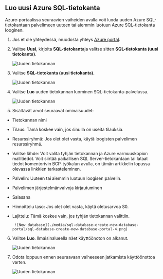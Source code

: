 
<!--
includes/sql-database-create-new-database-portal.md

Latest Freshness check:  2016-04-11 , carlrab.

As of circa 2016-04-11, the following topics might include this include:
articles/sql-database/sql-database-get-started-tutorial.md

-->
## <a name="create-a-new-azure-sql-database"></a>Luo uusi Azure SQL-tietokanta

Azure-portaalissa seuraavien vaiheiden avulla voit luoda uuden Azure SQL-tietokantaan palvelimeen uuteen tai aiemmin luotuun Azure SQL-tietokanta looginen.

1. Jos et ole yhteydessä, muodosta yhteys [Azure portal](http://portal.azure.com).
2. Valitse **Uusi**, kirjoita **SQL-tietokanta**ja valitse sitten **SQL-tietokanta (uusi tietokanta)**.

     ![Uuden tietokannan](./media/sql-database-create-new-database-portal/sql-database-create-new-database-portal-1.png)

3. Valitse **SQL-tietokanta (uusi tietokanta)**.

     ![Uuden tietokannan](./media/sql-database-create-new-database-portal/sql-database-create-new-database-portal-2.png)

4. Valitse **Luo** uuden tietokannan luominen SQL-tietokanta-palvelussa.

     ![Uuden tietokannan](./media/sql-database-create-new-database-portal/sql-database-create-new-database-portal-3.png)

5. Sisältävät arvot seuraavat ominaisuudet:

 - Tietokannan nimi
 - Tilaus: Tämä koskee vain, jos sinulla on useita tilauksia.
 - Resurssiryhmä: Jos olet olet vasta, käytä loogisten palvelimen resurssiryhmä.
 - Valitse lähde: Voit valita tyhjän tietokannan ja Azure varmuuskopion mallitiedot. Voit siirtää paikallisen SQL Server-tietokantaan tai lataat tiedot komentorivin BCP-työkalun avulla, on tämän artikkelin lopussa olevassa linkkien tarkasteleminen.
 - Palvelin: Uuteen tai aiemmin luotuun loogisen palvelin.
 - Palvelimen järjestelmänvalvoja kirjautuminen
 - Salasana
 - Hinnoittelu taso: Jos olet olet vasta, käytä oletusarvoa S0.
 - Lajittelu: Tämä koskee vain, jos tyhjän tietokannan valittiin.

        ![New database](./media/sql-database-create-new-database-portal/sql-database-create-new-database-portal-4.png)

6.  Valitse **Luo**. Ilmaisinalueella näet käyttöönoton on alkanut.

     ![Uuden tietokannan](./media/sql-database-create-new-database-portal/sql-database-create-new-database-portal-5.png)

7. Odota loppuun ennen seuraavaan vaiheeseen jatkamista käyttöönottoa varten.

     ![Uuden tietokannan](./media/sql-database-create-new-database-portal/sql-database-create-new-database-portal-6.png)
